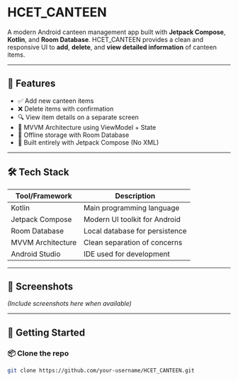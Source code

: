 # HCET_CANTEEN 

A modern Android canteen management app built with **Jetpack Compose**, **Kotlin**, and **Room Database**. HCET_CANTEEN provides a clean and responsive UI to **add**, **delete**, and **view detailed information** of canteen items.

---

## 🚀 Features

- ✅ Add new canteen items
- ❌ Delete items with confirmation
- 🔍 View item details on a separate screen
- 🧠 MVVM Architecture using ViewModel + State
- 💾 Offline storage with Room Database
- 🎨 Built entirely with Jetpack Compose (No XML)

---

## 🛠 Tech Stack

| Tool/Framework      | Description                        |
|---------------------|------------------------------------|
| Kotlin              | Main programming language          |
| Jetpack Compose     | Modern UI toolkit for Android      |
| Room Database       | Local database for persistence     |
| MVVM Architecture   | Clean separation of concerns       |
| Android Studio      | IDE used for development           |

---

## 📸 Screenshots

*(Include screenshots here when available)*

---

## 🏁 Getting Started

### 📦 Clone the repo
```bash
git clone https://github.com/your-username/HCET_CANTEEN.git
